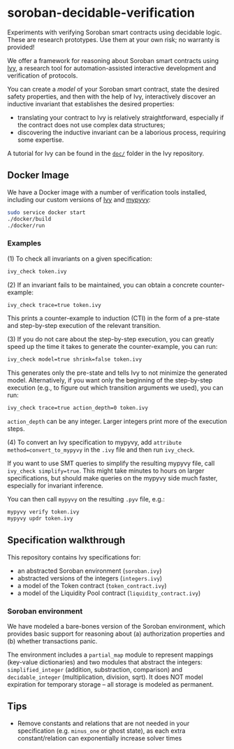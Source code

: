 # soroban-decidable-verification

Experiments with verifying Soroban smart contracts using decidable logic. These
are research prototypes. Use them at your own risk; no warranty is provided!

We offer a framework for reasoning about Soroban smart contracts using
[Ivy](https://github.com/kenmcmil/ivy), a research tool for automation-assisted
interactive development and verification of protocols.

You can create a _model_ of your Soroban smart contract, state the desired
safety properties, and then with the help of Ivy, interactively discover an
inductive invariant that establishes the desired properties:

- translating your contract to Ivy is relatively straightforward, especially if
  the contract does not use complex data structures;
- discovering the inductive invariant can be a laborious process, requiring some
  expertise.

A tutorial for Ivy can be found in the
[`doc/`](https://github.com/kenmcmil/ivy/tree/master/doc) folder in the Ivy
repository.


## Docker Image

We have a Docker image with a number of verification tools installed, including
our custom versions of
[Ivy](https://github.com/dranov/ivy/tree/soroban-improvements) and
[mypyvy](https://github.com/dranov/mypyvy/commits/trace-dump):

```bash
sudo service docker start
./docker/build
./docker/run
```

### Examples

(1) To check all invariants on a given specification:

```bash
ivy_check token.ivy
```

(2) If an invariant fails to be maintained, you can obtain a concrete
counter-example:

```bash
ivy_check trace=true token.ivy
```

This prints a counter-example to induction (CTI) in the form of a pre-state and
step-by-step execution of the relevant transition.

(3) If you do not care about the step-by-step execution, you can greatly speed
up the time it takes to generate the counter-example, you can run:

```bash
ivy_check model=true shrink=false token.ivy
```

This generates only the pre-state and tells Ivy to not minimize the generated
model. Alternatively, if you want only the beginning of the step-by-step
execution (e.g., to figure out which transition arguments we used), you can run:


```bash
ivy_check trace=true action_depth=0 token.ivy
```

`action_depth` can be any integer. Larger integers print more of the execution steps.

(4) To convert an Ivy specification to mypyvy, add
`attribute method=convert_to_mypyvy` in the `.ivy` file and then run
`ivy_check`.

If you want to use SMT queries to simplify the resulting mypyvy file, call
`ivy_check simplify=true`. This might take minutes to hours on larger
specifications, but should make queries on the mypyvy side much faster,
especially for invariant inference.

 You can then call `mypyvy` on the resulting `.pyv` file, e.g.:

```bash
mypyvy verify token.ivy
mypyvy updr token.ivy
```


## Specification walkthrough

This repository contains Ivy specifications for:

- an abstracted Soroban environment (`soroban.ivy`)
- abstracted versions of the integers (`integers.ivy`)
- a model of the Token contract (`token_contract.ivy`)
- a model of the Liquidity Pool contract (`liquidity_contract.ivy`)

### Soroban environment

We have modeled a bare-bones version of the Soroban environment, which provides
basic support for reasoning about (a) authorization properties and (b) whether
transactions panic.

The environment includes a `partial_map` module to represent mappings (key-value
dictionaries) and two modules that abstract the integers: `simplified_integer`
(addition, substraction, comparison) and `decidable_integer` (multiplication,
division, sqrt). It does NOT model expiration for temporary storage – all storage is modeled as permanent.

## Tips

- Remove constants and relations that are not needed in your specification (e.g.
  `minus_one` or ghost state), as each extra constant/relation can exponentially
  increase solver times
